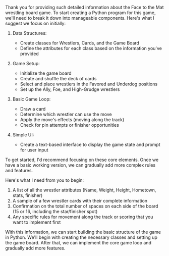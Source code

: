 Thank you for providing such detailed information about the Face to the Mat wrestling board game. To start creating a Python program for this game, we'll need to break it down into manageable components. Here's what I suggest we focus on initially:

1. Data Structures:
   - Create classes for Wrestlers, Cards, and the Game Board
   - Define the attributes for each class based on the information you've provided

2. Game Setup:
   - Initialize the game board
   - Create and shuffle the deck of cards
   - Select and place wrestlers in the Favored and Underdog positions
   - Set up the Ally, Foe, and High-Grudge wrestlers

3. Basic Game Loop:
   - Draw a card
   - Determine which wrestler can use the move
   - Apply the move's effects (moving along the track)
   - Check for pin attempts or finisher opportunities

4. Simple UI:
   - Create a text-based interface to display the game state and prompt for user input

To get started, I'd recommend focusing on these core elements. Once we have a basic working version, we can gradually add more complex rules and features.

Here's what I need from you to begin:

1. A list of all the wrestler attributes (Name, Weight, Height, Hometown, stats, finisher)
2. A sample of a few wrestler cards with their complete information
3. Confirmation on the total number of spaces on each side of the board (15 or 16, including the star/finisher spot)
4. Any specific rules for movement along the track or scoring that you want to implement first

With this information, we can start building the basic structure of the game in Python. We'll begin with creating the necessary classes and setting up the game board. After that, we can implement the core game loop and gradually add more features.